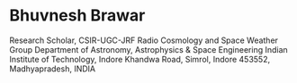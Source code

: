 # Bhuvnesh Brawar
Research Scholar, CSIR-UGC-JRF
Radio Cosmology and Space Weather Group 
Department of Astronomy, Astrophysics & Space Engineering
Indian Institute of Technology, Indore
Khandwa Road, Simrol, 
Indore 453552, 
Madhyapradesh, INDIA
